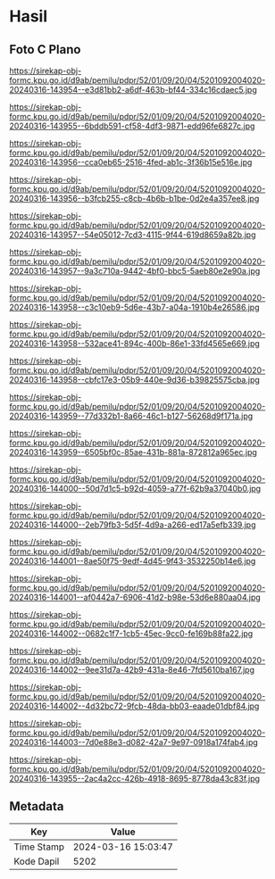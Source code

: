 # Hasil

## Foto C Plano

https://sirekap-obj-formc.kpu.go.id/d9ab/pemilu/pdpr/52/01/09/20/04/5201092004020-20240316-143954--e3d81bb2-a6df-463b-bf44-334c16cdaec5.jpg

https://sirekap-obj-formc.kpu.go.id/d9ab/pemilu/pdpr/52/01/09/20/04/5201092004020-20240316-143955--6bddb591-cf58-4df3-9871-edd96fe6827c.jpg

https://sirekap-obj-formc.kpu.go.id/d9ab/pemilu/pdpr/52/01/09/20/04/5201092004020-20240316-143956--cca0eb65-2516-4fed-ab1c-3f36b15e516e.jpg

https://sirekap-obj-formc.kpu.go.id/d9ab/pemilu/pdpr/52/01/09/20/04/5201092004020-20240316-143956--b3fcb255-c8cb-4b6b-b1be-0d2e4a357ee8.jpg

https://sirekap-obj-formc.kpu.go.id/d9ab/pemilu/pdpr/52/01/09/20/04/5201092004020-20240316-143957--54e05012-7cd3-4115-9f44-619d8659a82b.jpg

https://sirekap-obj-formc.kpu.go.id/d9ab/pemilu/pdpr/52/01/09/20/04/5201092004020-20240316-143957--9a3c710a-9442-4bf0-bbc5-5aeb80e2e90a.jpg

https://sirekap-obj-formc.kpu.go.id/d9ab/pemilu/pdpr/52/01/09/20/04/5201092004020-20240316-143958--c3c10eb9-5d6e-43b7-a04a-1910b4e26586.jpg

https://sirekap-obj-formc.kpu.go.id/d9ab/pemilu/pdpr/52/01/09/20/04/5201092004020-20240316-143958--532ace41-894c-400b-86e1-33fd4565e669.jpg

https://sirekap-obj-formc.kpu.go.id/d9ab/pemilu/pdpr/52/01/09/20/04/5201092004020-20240316-143958--cbfc17e3-05b9-440e-9d36-b39825575cba.jpg

https://sirekap-obj-formc.kpu.go.id/d9ab/pemilu/pdpr/52/01/09/20/04/5201092004020-20240316-143959--77d332b1-8a66-46c1-b127-56268d9f171a.jpg

https://sirekap-obj-formc.kpu.go.id/d9ab/pemilu/pdpr/52/01/09/20/04/5201092004020-20240316-143959--6505bf0c-85ae-431b-881a-872812a965ec.jpg

https://sirekap-obj-formc.kpu.go.id/d9ab/pemilu/pdpr/52/01/09/20/04/5201092004020-20240316-144000--50d7d1c5-b92d-4059-a77f-62b9a37040b0.jpg

https://sirekap-obj-formc.kpu.go.id/d9ab/pemilu/pdpr/52/01/09/20/04/5201092004020-20240316-144000--2eb79fb3-5d5f-4d9a-a266-ed17a5efb339.jpg

https://sirekap-obj-formc.kpu.go.id/d9ab/pemilu/pdpr/52/01/09/20/04/5201092004020-20240316-144001--8ae50f75-9edf-4d45-9f43-3532250b14e6.jpg

https://sirekap-obj-formc.kpu.go.id/d9ab/pemilu/pdpr/52/01/09/20/04/5201092004020-20240316-144001--af0442a7-6906-41d2-b98e-53d6e880aa04.jpg

https://sirekap-obj-formc.kpu.go.id/d9ab/pemilu/pdpr/52/01/09/20/04/5201092004020-20240316-144002--0682c1f7-1cb5-45ec-9cc0-fe169b88fa22.jpg

https://sirekap-obj-formc.kpu.go.id/d9ab/pemilu/pdpr/52/01/09/20/04/5201092004020-20240316-144002--9ee31d7a-42b9-431a-8e46-7fd5610ba167.jpg

https://sirekap-obj-formc.kpu.go.id/d9ab/pemilu/pdpr/52/01/09/20/04/5201092004020-20240316-144002--4d32bc72-9fcb-48da-bb03-eaade01dbf84.jpg

https://sirekap-obj-formc.kpu.go.id/d9ab/pemilu/pdpr/52/01/09/20/04/5201092004020-20240316-144003--7d0e88e3-d082-42a7-9e97-0918a174fab4.jpg

https://sirekap-obj-formc.kpu.go.id/d9ab/pemilu/pdpr/52/01/09/20/04/5201092004020-20240316-143955--2ac4a2cc-426b-4918-8695-8778da43c83f.jpg


## Metadata

| Key        | Value               |
| ---------- | ------------------- |
| Time Stamp | 2024-03-16 15:03:47 |
| Kode Dapil | 5202                |



